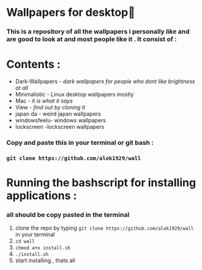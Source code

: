 # Wallpapers for desktop🧱

### This is a repository of all the wallpapers i personally *like* and are good to look at and most people like it . It consist of :

# Contents :

 -  Dark-Wallpapers - *dark wallpapers for people who dont like brightness at all*
 -  Minimalistic - Linux desktop wallpapers mostly
 -  Mac - *it is what it says*
 - View - *find out by cloning it*
 - japan da - weird japan wallpapers
 - windowsfeelu- windows wallpapers
 - lockscreen -lockscreen wallpapers

### Copy and paste this in your terminal or git bash :

### `git clone https://github.com/alok1929/wall`



# Running the bashscript for installing applications :
### all should be copy pasted in the terminal 
1. clone the repo by typing `git clone https://github.com/alok1929/wall` in your terminal
2. `cd wall`
3. `chmod a+x install.sh`
4. `./install.sh`
5. start installing , thats all


